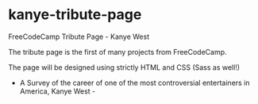# kanye-tribute-page
FreeCodeCamp Tribute Page - Kanye West

The tribute page is the first of many projects from FreeCodeCamp.

The page will be designed using strictly HTML and CSS (Sass as well!)

- A Survey of the career of one of the most controversial entertainers in America, Kanye West -
